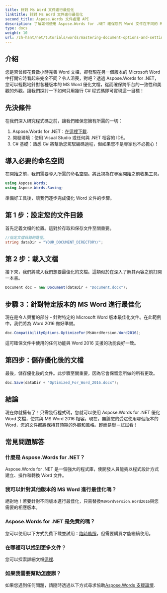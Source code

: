 ```yaml
---
title: 針對 Ms Word 文件進行最佳化
linktitle: 針對 Ms Word 文件進行最佳化
second_title: Aspose.Words 文件處理 API
description: 了解如何使用 Aspose.Words for .NET 確保您的 Word 文件在不同的 Microsoft Word 版本中保持其格式和外觀。
type: docs
weight: 10
url: /zh-hant/net/tutorials/words/mastering-document-options-and-settings/optimize-for-ms-word-document/
---
```

## 介紹

您是否曾經花費數小時完善 Word 文檔，卻發現在另一個版本的 Microsoft Word 中打開它時看起來完全不同？令人沮喪，對吧？透過 Aspose.Words for .NET，您可以輕鬆地針對各種版本的 MS Word 優化文檔，從而確保跨平台的一致性和美觀的外觀。讓我們探討一下如何只用幾行 C# 程式碼即可實現這一目標！

## 先決條件

在我們深入研究程式碼之前，讓我們確保您擁有所需的一切：

1.  Aspose.Words for .NET：[在這裡下載](https://releases.aspose.com/words/net/).
2. 開發環境：使用 Visual Studio 或任何與 .NET 相容的 IDE。
3. C# 基礎：熟悉 C# 將幫助您駕馭編碼過程，但如果您不是專家也不必擔心！

## 導入必要的命名空間

在開始之前，我們需要導入所需的命名空間。將此視為在專案開始之前收集工具。

```csharp
using Aspose.Words;
using Aspose.Words.Saving;
```

準備好工具後，讓我們逐步完成優化 Word 文件的步驟。

## 第 1 步：設定您的文件目錄

首先定義文檔的位置。這對於存取和保存文件至關重要。

```csharp
//指定文檔目錄的路徑。
string dataDir = "YOUR_DOCUMENT_DIRECTORY/";
```

## 第 2 步：載入文檔

接下來，我們將載入我們想要最佳化的文檔。這類似於在深入了解其內容之前打開一本書。

```csharp
Document doc = new Document(dataDir + "Document.docx");
```

## 步驟 3：針對特定版本的 MS Word 進行最佳化

現在是令人興奮的部分 - 針對特定的 Microsoft Word 版本最佳化文件。在此範例中，我們將為 Word 2016 做好準備。

```csharp
doc.CompatibilityOptions.OptimizeFor(MsWordVersion.Word2016);
```

這可確保文件中使用的任何功能與 Word 2016 支援的功能良好一致。

## 第四步：儲存優化後的文檔

最後，儲存優化後的文件。此步驟至關重要，因為它會保留您所做的所有更改。

```csharp
doc.Save(dataDir + "Optimized_For_Word_2016.docx");
```

## 結論

現在你就擁有了！只需幾行程式碼，您就可以使用 Aspose.Words for .NET 優化 Word 文檔，使其與 MS Word 2016 相容。現在，無論您的受眾使用哪個版本的 Word，您的文件都將保持其預期的外觀和風格。輕而易舉－試試看！

## 常見問題解答

### 什麼是 Aspose.Words for .NET？
Aspose.Words for .NET 是一個強大的程式庫，使開發人員能夠以程式設計方式建立、操作和轉換 Word 文件。

### 我可以針對其他版本的 MS Word 進行最佳化嗎？
絕對地！若要針對不同版本進行最佳化，只需替換`MsWordVersion.Word2016`與您需要的相應版本。

### Aspose.Words for .NET 是免費的嗎？
您可以使用以下方式免費下載並試用：[臨時執照](https://purchase.aspose.com/temporary-license/)，但需要購買才能繼續使用。

### 在哪裡可以找到更多文件？
您可以探索詳細文檔[這裡](https://reference.aspose.com/words/net/).

### 如果我需要幫助怎麼辦？
如果您遇到任何問題，請隨時透過以下方式尋求協助[Aspose.Words 支援論壇](https://forum.aspose.com/c/words/8).